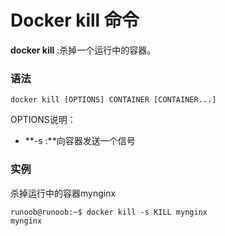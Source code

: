 # Docker kill 命令

**docker kill** :杀掉一个运行中的容器。

### 语法

```
docker kill [OPTIONS] CONTAINER [CONTAINER...]
```

OPTIONS说明：

- **-s :**向容器发送一个信号

### 实例

杀掉运行中的容器mynginx

```shell
runoob@runoob:~$ docker kill -s KILL mynginx
mynginx
```

